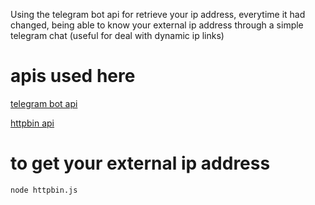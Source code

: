 Using the telegram bot api for retrieve your ip address, everytime it
had changed, being able to know your external ip address through a simple
 telegram chat (useful for deal with dynamic ip links)

# apis used here

[telegram bot api](https://core.telegram.org/bots/api)

[httpbin api](http://httpbin.org/)

# to get your external ip address

    node httpbin.js
